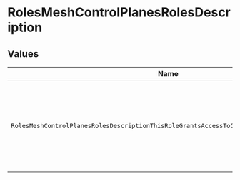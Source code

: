 # RolesMeshControlPlanesRolesDescription


## Values

| Name                                                                                     | Value                                                                                    |
| ---------------------------------------------------------------------------------------- | ---------------------------------------------------------------------------------------- |
| `RolesMeshControlPlanesRolesDescriptionThisRoleGrantsAccessToCreateNewMeshControlPlanes` | This role grants access to create new Mesh control planes.                               |